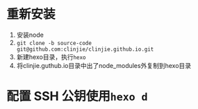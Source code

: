 # 重新安装

1. 安装node
2. `git clone -b source-code git@github.com:clinjie/clinjie.github.io.git`
3. 新建hexo目录，执行`hexo`
4. 将clinjie.guthub.io目录中出了node_modules外复制到hexo目录

# 配置 SSH 公钥使用`hexo d`